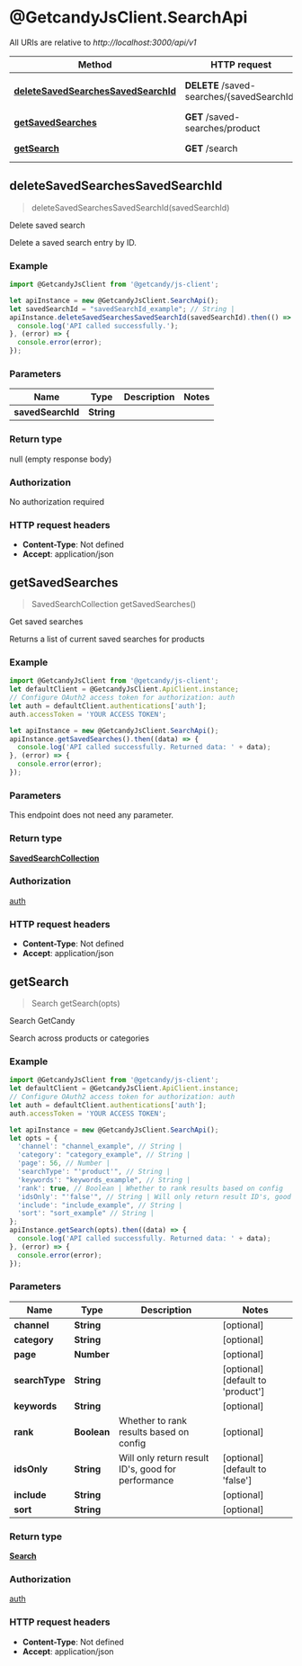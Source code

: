 # @GetcandyJsClient.SearchApi

All URIs are relative to *http://localhost:3000/api/v1*

Method | HTTP request | Description
------------- | ------------- | -------------
[**deleteSavedSearchesSavedSearchId**](SearchApi.md#deleteSavedSearchesSavedSearchId) | **DELETE** /saved-searches/{savedSearchId} | Delete saved search
[**getSavedSearches**](SearchApi.md#getSavedSearches) | **GET** /saved-searches/product | Get saved searches
[**getSearch**](SearchApi.md#getSearch) | **GET** /search | Search GetCandy



## deleteSavedSearchesSavedSearchId

> deleteSavedSearchesSavedSearchId(savedSearchId)

Delete saved search

Delete a saved search entry by ID.

### Example

```javascript
import @GetcandyJsClient from '@getcandy/js-client';

let apiInstance = new @GetcandyJsClient.SearchApi();
let savedSearchId = "savedSearchId_example"; // String | 
apiInstance.deleteSavedSearchesSavedSearchId(savedSearchId).then(() => {
  console.log('API called successfully.');
}, (error) => {
  console.error(error);
});

```

### Parameters


Name | Type | Description  | Notes
------------- | ------------- | ------------- | -------------
 **savedSearchId** | **String**|  | 

### Return type

null (empty response body)

### Authorization

No authorization required

### HTTP request headers

- **Content-Type**: Not defined
- **Accept**: application/json


## getSavedSearches

> SavedSearchCollection getSavedSearches()

Get saved searches

Returns a list of current saved searches for products

### Example

```javascript
import @GetcandyJsClient from '@getcandy/js-client';
let defaultClient = @GetcandyJsClient.ApiClient.instance;
// Configure OAuth2 access token for authorization: auth
let auth = defaultClient.authentications['auth'];
auth.accessToken = 'YOUR ACCESS TOKEN';

let apiInstance = new @GetcandyJsClient.SearchApi();
apiInstance.getSavedSearches().then((data) => {
  console.log('API called successfully. Returned data: ' + data);
}, (error) => {
  console.error(error);
});

```

### Parameters

This endpoint does not need any parameter.

### Return type

[**SavedSearchCollection**](SavedSearchCollection.md)

### Authorization

[auth](../README.md#auth)

### HTTP request headers

- **Content-Type**: Not defined
- **Accept**: application/json


## getSearch

> Search getSearch(opts)

Search GetCandy

Search across products or categories

### Example

```javascript
import @GetcandyJsClient from '@getcandy/js-client';
let defaultClient = @GetcandyJsClient.ApiClient.instance;
// Configure OAuth2 access token for authorization: auth
let auth = defaultClient.authentications['auth'];
auth.accessToken = 'YOUR ACCESS TOKEN';

let apiInstance = new @GetcandyJsClient.SearchApi();
let opts = {
  'channel': "channel_example", // String | 
  'category': "category_example", // String | 
  'page': 56, // Number | 
  'searchType': "'product'", // String | 
  'keywords': "keywords_example", // String | 
  'rank': true, // Boolean | Whether to rank results based on config
  'idsOnly': "'false'", // String | Will only return result ID's, good for performance
  'include': "include_example", // String | 
  'sort': "sort_example" // String | 
};
apiInstance.getSearch(opts).then((data) => {
  console.log('API called successfully. Returned data: ' + data);
}, (error) => {
  console.error(error);
});

```

### Parameters


Name | Type | Description  | Notes
------------- | ------------- | ------------- | -------------
 **channel** | **String**|  | [optional] 
 **category** | **String**|  | [optional] 
 **page** | **Number**|  | [optional] 
 **searchType** | **String**|  | [optional] [default to &#39;product&#39;]
 **keywords** | **String**|  | [optional] 
 **rank** | **Boolean**| Whether to rank results based on config | [optional] 
 **idsOnly** | **String**| Will only return result ID&#39;s, good for performance | [optional] [default to &#39;false&#39;]
 **include** | **String**|  | [optional] 
 **sort** | **String**|  | [optional] 

### Return type

[**Search**](Search.md)

### Authorization

[auth](../README.md#auth)

### HTTP request headers

- **Content-Type**: Not defined
- **Accept**: application/json

